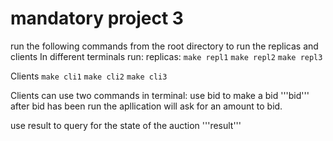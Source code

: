 # mandatory project 3 

run the following commands from the root directory to run the replicas and clients 
In different terminals run:
replicas:
```make repl1```
```make repl2```
```make repl3```

Clients
```make cli1```
```make cli2```
```make cli3```

Clients can use two commands in terminal:
use bid to make a bid
'''bid'''
after bid has been run the apllication will ask for an amount to bid.

use result to query for the state of the auction
'''result'''
